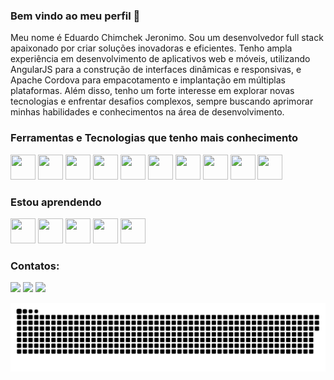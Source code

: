 ### Bem vindo ao meu perfil 👋

Meu nome é Eduardo Chimchek Jeronimo. Sou um desenvolvedor full stack apaixonado por criar soluções inovadoras e eficientes. Tenho ampla experiência em desenvolvimento de aplicativos web e móveis, utilizando AngularJS para a construção de interfaces dinâmicas e responsivas, e Apache Cordova para empacotamento e implantação em múltiplas plataformas. Além disso, tenho um forte interesse em explorar novas tecnologias e enfrentar desafios complexos, sempre buscando aprimorar minhas habilidades e conhecimentos na área de desenvolvimento.

### Ferramentas e Tecnologias que tenho mais conhecimento

<!-- https://devicon.dev/ -->
<div>
  <img src="https://cdn.jsdelivr.net/gh/devicons/devicon@latest/icons/html5/html5-original.svg"  width="40" height="40"/>
  <img src="https://cdn.jsdelivr.net/gh/devicons/devicon@latest/icons/css3/css3-original.svg" width="40" height="40"  />
  <img src="https://cdn.jsdelivr.net/gh/devicons/devicon@latest/icons/angularjs/angularjs-original.svg" width="40" height="40"  />
  <img src="https://cdn.jsdelivr.net/gh/devicons/devicon@latest/icons/ionic/ionic-original.svg" width="40" height="40" />
  <img src="https://cdn.jsdelivr.net/gh/devicons/devicon@latest/icons/apache/apache-original.svg" width="40" height="40" />
  <img src="https://cdn.jsdelivr.net/gh/devicons/devicon@latest/icons/androidstudio/androidstudio-original.svg" width="40" height="40"/>
  <img src="https://cdn.jsdelivr.net/gh/devicons/devicon@latest/icons/jquery/jquery-original.svg" width="40" height="40" />
  <img src="https://cdn.jsdelivr.net/gh/devicons/devicon@latest/icons/mysql/mysql-original.svg" width="40" height="40" />
  <img src="https://cdn.jsdelivr.net/gh/devicons/devicon@latest/icons/raspberrypi/raspberrypi-original.svg" width="40" height="40"/>
  <img src="https://cdn.jsdelivr.net/gh/devicons/devicon@latest/icons/linux/linux-original.svg" width="40" height="40" />
</div>

### Estou aprendendo 

<div>
  <img src="https://cdn.jsdelivr.net/gh/devicons/devicon@latest/icons/react/react-original.svg" width="40" height="40" />
  <img src="https://cdn.jsdelivr.net/gh/devicons/devicon@latest/icons/python/python-original.svg" width="40" height="40"  />
  <img src="https://cdn.jsdelivr.net/gh/devicons/devicon@latest/icons/angular/angular-original.svg" width="40" height="40" />
  <img src="https://cdn.jsdelivr.net/gh/devicons/devicon@latest/icons/electron/electron-original.svg" width="40" height="40" />
  <img src="https://cdn.jsdelivr.net/gh/devicons/devicon@latest/icons/nodejs/nodejs-original.svg" width="40" height="40"/>
</div>
          
### Contatos:

<div>
<a href="https://instagram.com/eduardo.jero" target="_blank"><img src="https://img.shields.io/badge/-Instagram-%23E4405F?style=for-the-badge&logo=instagram&logoColor=white" target="_blank"></a>
<a href = "mailto:eduardochimcheck@gmail.com"><img src="https://img.shields.io/badge/Gmail-D14836?style=for-the-badge&logo=gmail&logoColor=white" target="_blank"></a>
<a href="https://www.linkedin.com/in/eduardo-chimchek-jeronimo-3539911a2" target="_blank"><img src="https://img.shields.io/badge/-LinkedIn-%230077B5?style=for-the-badge&logo=linkedin&logoColor=white" target="_blank"></a>   
</div>

 ![Snake animation](https://github.com/Eduardochimchek/Eduardochimchek/blob/output/github-contribution-grid-snake.svg)
